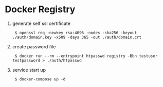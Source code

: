 # Docker Registry
1. generate self ssl certificate

        $ openssl req -newkey rsa:4096 -nodes -sha256 -keyout ./auth/domain.key -x509 -days 365 -out ./auth/domain.crt

2. create password file

        $ docker run --rm --entrypoint htpasswd registry -Bbn testuser testpassword > ./auth/htpasswd

3. service start up

        $ docker-compose up -d